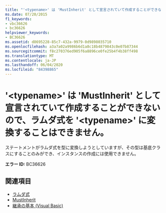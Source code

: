 ```yaml
---
title: "'<typename>' は 'MustInherit' として宣言されていて作成することができないので、ラムダ式を '<typename>' に変換することはできません。"
ms.date: 07/20/2015
f1_keywords:
- vbc36626
- bc36626
helpviewer_keywords:
- BC36626
ms.assetid: d8695228-85c7-432a-9979-0d9898035710
ms.openlocfilehash: a3a7a02a9986b6d1a8c18b4879843c0e07b87344
ms.sourcegitcommit: f8c270376ed905f6a8896ce0fe25b4f4b38ff498
ms.translationtype: MT
ms.contentlocale: ja-JP
ms.lasthandoff: 06/04/2020
ms.locfileid: "84398865"
---
```

# <a name="lambda-expression-cannot-be-converted-to-typename-because-type-typename-is-declared-mustinherit-and-cannot-be-created"></a>'\<typename>' は 'MustInherit' として宣言されていて作成することができないので、ラムダ式を '\<typename>' に変換することはできません。
ステートメントがラムダ式を型に変換しようとしていますが、その型は基底クラスにすることのみができ、インスタンスの作成には使用できません。  
  
 **エラー ID:** BC36626  
  
## <a name="see-also"></a>関連項目

- [ラムダ式](../programming-guide/language-features/procedures/lambda-expressions.md)
- [MustInherit](../language-reference/modifiers/mustinherit.md)
- [継承の基本 (Visual Basic)](../programming-guide/language-features/objects-and-classes/inheritance-basics.md)
